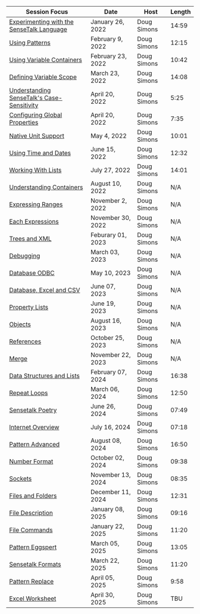 Session Focus | Date | Host | Length
---- | ---- | ---- | ----
[Experimenting with the SenseTalk Language](/220126-experimentation/) | January 26, 2022 | Doug Simons | 14:59
[Using Patterns](/220209-patterns/) | February 9, 2022 | Doug Simons | 12:15
[Using Variable Containers](/220223-variables/) | February 23, 2022 | Doug Simons | 10:42
[Defining Variable Scope](/220323-variable_scopes/) | March 23, 2022 | Doug Simons | 14:08
[Understanding SenseTalk's Case-Sensitivity](/220420-case_sensitivity/) | April 20, 2022 | Doug Simons | 5:25
[Configuring Global Properties](/220420-global_properties/) | April 20, 2022 | Doug Simons | 7:35
[Native Unit Support](/220504-units/) | May 4, 2022 | Doug Simons | 10:01
[Using Time and Dates](/220615-dates/) | June 15, 2022 | Doug Simons | 12:32
[Working With Lists](/220727-lists/) | July 27, 2022 | Doug Simons | 14:01
[Understanding Containers](/220810-containers/) | August 10, 2022 | Doug Simons | N/A
[Expressing Ranges](/221102-ranges/) | November 2, 2022 | Doug Simons | N/A
[Each Expressions](/221130-each_expressions/) | November 30, 2022 | Doug Simons | N/A
[Trees and XML](/230201-trees/) | Feburary 01, 2023 | Doug Simons | N/A
[Debugging](/230329_debugging/) | March 03, 2023 | Doug Simons | N/A
[Database ODBC](/230510-databases/) | May 10, 2023 | Doug Simons | N/A
[Database, Excel and CSV](/230607-excel_databases/) | June 07, 2023 | Doug Simons | N/A
[Property Lists](/230719-property_list/) | June 19, 2023 | Doug Simons | N/A
[Objects](/230820-Objects/) | August 16, 2023 | Doug Simons | N/A
[References](/231025-references/) | October 25, 2023 | Doug Simons | N/A
[Merge](/231122-merge/) | November 22, 2023 | Doug Simons | N/A
[Data Structures and Lists](/240207-data_structures/) | February 07, 2024 | Doug Simons | 16:38
[Repeat Loops](/240306-repeat_loops/) | March 06, 2024 | Doug Simons | 12:50
[Sensetalk Poetry](/240626-Sensetalk_Poetry/) | June 26, 2024 | Doug Simons | 07:49
[Internet Overview](/240716-Internet_Overview/)| July 16, 2024 | Doug Simons | 07:18
[Pattern Advanced](/240807-Patterns_Advanced/)| August 08, 2024 | Doug Simons | 16:50
[Number Format](/241002-Number_Format/)| October 02, 2024 | Doug Simons | 09:38
[Sockets](/241113-Sockets/)| November 13, 2024 | Doug Simons | 08:35
[Files and Folders](/241211-File_Path/)| December 11, 2024 | Doug Simons | 12:31
[File Description](/250111-File_Descriptions/)| January 08, 2025 | Doug Simons | 09:16
[File Commands](/250122-File_Commands/)| January 22, 2025 | Doug Simons | 11:20
[Pattern Eggspert](/250305-Patterns_Eggspert/)| March 05, 2025 | Doug Simons | 13:05
[Sensetalk Formats](/250322-Formats/)| March 22, 2025 | Doug Simons | 11:20
[Pattern Replace](/250402-Pattern_Replace/)| April 05, 2025 | Doug Simons | 9:58
[Excel Worksheet](/250430-ExcelWorksheet/)| April 30, 2025 | Doug Simons | TBU